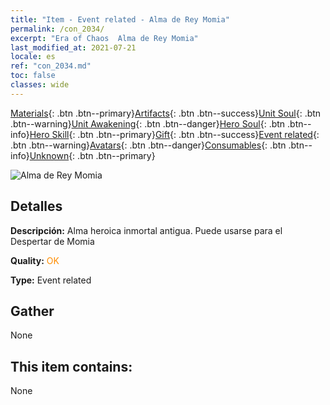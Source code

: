 ```yaml
---
title: "Item - Event related - Alma de Rey Momia"
permalink: /con_2034/
excerpt: "Era of Chaos  Alma de Rey Momia"
last_modified_at: 2021-07-21
locale: es
ref: "con_2034.md"
toc: false
classes: wide
---
```

 [Materials](/ItemsES/){: .btn .btn--primary}[Artifacts](/ItemsES/Artifacts/){: .btn .btn--success}[Unit Soul](/ItemsES/UnitSoul/){: .btn .btn--warning}[Unit Awakening](/ItemsES/UnitAwakening/){: .btn .btn--danger}[Hero Soul](/ItemsES/HeroSoul/){: .btn .btn--info}[Hero Skill](/ItemsES/HeroSkill/){: .btn .btn--primary}[Gift](/ItemsES/Gift/){: .btn .btn--success}[Event related](/ItemsES/Events/){: .btn .btn--warning}[Avatars](/ItemsES/Avatars/){: .btn .btn--danger}[Consumables](/ItemsES/Consumables/){: .btn .btn--info}[Unknown](/ItemsES/Unknown/){: .btn .btn--primary}

 ![Alma de Rey Momia](/images/t/juexing_308.jpg)

## Detalles
 **Descripción:** Alma heroica inmortal antigua. Puede usarse para el Despertar de Momia

 **Quality:** <span style="color: #FF8C00">OK</span>

 **Type:** Event related

## Gather

  None

## This item contains:

  None

